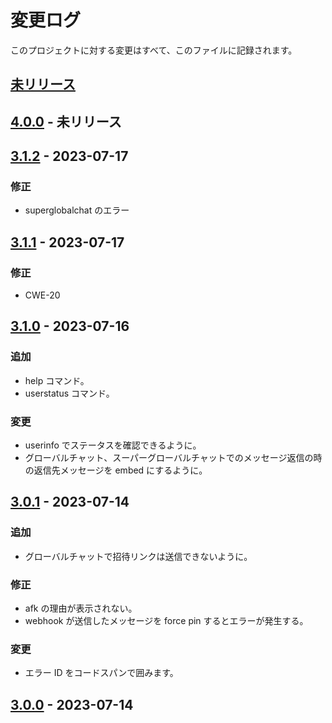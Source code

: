 # 変更ログ

このプロジェクトに対する変更はすべて、このファイルに記録されます。

## [未リリース](https://github.com/aqued-dev/aqued/compare/3.1.2...HEAD)

## [4.0.0](https://github.com/aqued-dev/aqued/compare/3.1.2...main) - 未リリース

## [3.1.2](https://github.com/aqued-dev/aqued/compare/3.1.1...3.1.2) - 2023-07-17

### 修正

- superglobalchat のエラー

## [3.1.1](https://github.com/aqued-dev/aqued/compare/3.1.0...3.1.1) - 2023-07-17

### 修正

- CWE-20

## [3.1.0](https://github.com/aqued-dev/aqued/compare/3.0.1...3.1.0) - 2023-07-16

### 追加

- help コマンド。
- userstatus コマンド。

### 変更

- userinfo でステータスを確認できるように。
- グローバルチャット、スーパーグローバルチャットでのメッセージ返信の時の返信先メッセージを embed にするように。

## [3.0.1](https://github.com/aqued-dev/aqued/compare/3.0.0...3.0.1) - 2023-07-14

### 追加

- グローバルチャットで招待リンクは送信できないように。

### 修正

- afk の理由が表示されない。
- webhook が送信したメッセージを force pin するとエラーが発生する。

### 変更

- エラー ID をコードスパンで囲みます。

## [3.0.0](https://github.com/aqued-dev/aqued/releases/tag/3.0.0) - 2023-07-14
